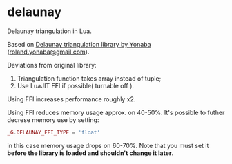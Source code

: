 delaunay
========

Delaunay triangulation in Lua.

Based on [Delaunay triangulation library by Yonaba](https://github.com/Yonaba/delaunay) (roland.yonaba@gmail.com).

Deviations from original library:

1. Triangulation function takes array instead of tuple;
2. Use LuaJIT FFI if possible( turnable off ).

Using FFI increases performance roughly x2.

Using FFI reduces memory usage approx. on 40-50%. It's possible to futher 
decrese memory use by setting:
```lua
_G.DELAUNAY_FFI_TYPE = 'float'
```
in this case memory usage drops on 60-70%. Note that you must set 
it **before the library is loaded and shouldn't change it later**.
